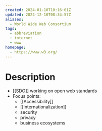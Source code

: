 ```yaml
---
created: 2024-01-10T10:16:01Z
updated: 2024-12-10T08:34:57Z
aliases:
  - World Wide Web Consortium
tags:
  - abbreviation
  - internet
  - www
homepage:
  - https://www.w3.org/
---
```

# Description
- [[SDO]] working on open web standards
- Focus points:
	- [[Accessibility]]
	- [[internationalization]]
	- security
	- privacy
	- business ecosystems